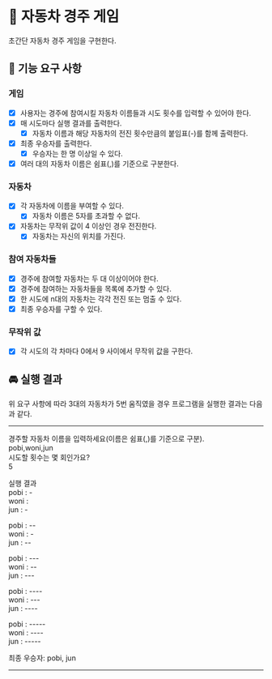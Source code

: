 # 🚗 자동차 경주 게임
초간단 자동차 경주 게임을 구현한다.

## 🛞 기능 요구 사항
### 게임
- [X] 사용자는 경주에 참여시킬 자동차 이름들과 시도 횟수를 입력할 수 있어야 한다.
- [X] 매 시도마다 실행 결과를 출력한다.
  - [X] 자동차 이름과 해당 자동차의 전진 횟수만큼의 붙임표(-)를 함께 출력한다.
- [X] 최종 우승자를 출력한다.
  - [X] 우승자는 한 명 이상일 수 있다.
- [X] 여러 대의 자동차 이름은 쉼표(,)를 기준으로 구분한다.
### 자동차
- [X] 각 자동차에 이름을 부여할 수 있다.
  - [X] 자동차 이름은 5자를 초과할 수 없다.
- [X] 자동차는 무작위 값이 4 이상인 경우 전진한다.
  - [X] 자동차는 자신의 위치를 가진다.
### 참여 자동차들
- [X] 경주에 참여할 자동차는 두 대 이상이어야 한다.
- [X] 경주에 참여하는 자동차들을 목록에 추가할 수 있다.
- [X] 한 시도에 n대의 자동차는 각각 전진 또는 멈출 수 있다.
- [X] 최종 우승자를 구할 수 있다.
### 무작위 값
- [X] 각 시도의 각 차마다 0에서 9 사이에서 무작위 값을 구한다.

## 🚘 실행 결과
  위 요구 사항에 따라 3대의 자동차가 5번 움직였을 경우 프로그램을 실행한 결과는 다음과 같다.

---
경주할 자동차 이름을 입력하세요(이름은 쉼표(,)를 기준으로 구분).</br>
pobi,woni,jun</br>
시도할 횟수는 몇 회인가요?</br>
5</br>

실행 결과</br>
pobi : -</br>
woni :</br>
jun : -</br>

pobi : --</br>
woni : -</br>
jun : --</br>

pobi : ---</br>
woni : --</br>
jun : ---</br>

pobi : ----</br>
woni : ---</br>
jun : ----</br>

pobi : -----</br>
woni : ----</br>
jun : -----</br>

최종 우승자: pobi, jun

---